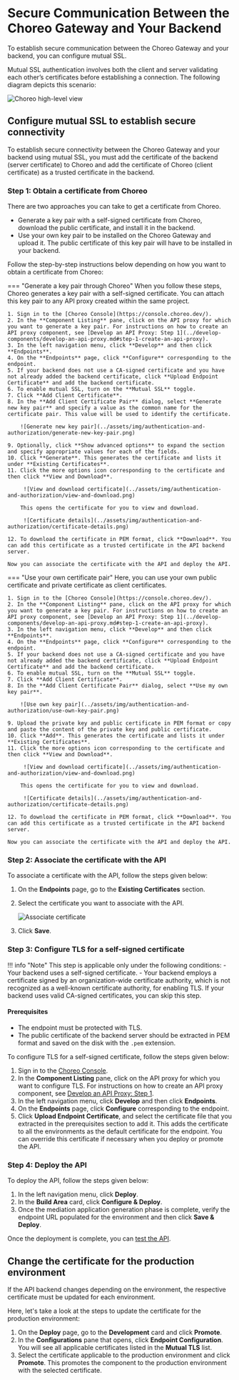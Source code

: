 # Secure Communication Between the Choreo Gateway and Your Backend

To establish secure communication between the Choreo Gateway and your backend, you can configure mutual SSL.

Mutual SSL authentication involves both the client and server validating each other’s certificates before establishing a connection. The following diagram depicts this scenario:

![Choreo high-level view](../assets/img/authentication-and-authorization/mutual-ssl-authentication.png)

## Configure mutual SSL to establish secure connectivity

To establish secure connectivity between the Choreo Gateway and your backend using mutual SSL, you must add the certificate of the backend (server certificate) to Choreo and add the certificate of Choreo (client certificate) as a trusted certificate in the backend.

### Step 1: Obtain a certificate from Choreo

There are two approaches you can take to get a certificate from Choreo.

 - Generate a key pair with a self-signed certificate from Choreo, download the public certificate, and install it in the backend.
 - Use your own key pair to be installed on the Choreo Gateway and upload it. The public certificate of this key pair will have to be installed in your backend.

Follow the step-by-step instructions below depending on how you want to obtain a certificate from Choreo:

=== "Generate a key pair through Choreo"
    When you follow these steps, Choreo generates a key pair with a self-signed certificate. You can attach this key pair to any API proxy created within the same project.

    1. Sign in to the [Choreo Console](https://console.choreo.dev/).
    2. In the **Component Listing** pane, click on the API proxy for which you want to generate a key pair. For instructions on how to create an API proxy component, see [Develop an API Proxy: Step 1](../develop-components/develop-an-api-proxy.md#step-1-create-an-api-proxy).
    3. In the left navigation menu, click **Develop** and then click **Endpoints**.
    4. On the **Endpoints** page, click **Configure** corresponding to the endpoint.    
    5. If your backend does not use a CA-signed certificate and you have not already added the backend certificate, click **Upload Endpoint Certificate** and add the backend certificate.
    6. To enable mutual SSL, turn on the **Mutual SSL** toggle.
    7. Click **Add Client Certificate**.
    8. In the **Add Client Certificate Pair** dialog, select **Generate new key pair** and specify a value as the common name for the certificate pair. This value will be used to identify the certificate.

        ![Generate new key pair](../assets/img/authentication-and-authorization/generate-new-key-pair.png)
       
    9. Optionally, click **Show advanced options** to expand the section and specify appropriate values for each of the fields.
    10. Click **Generate**. This generates the certificate and lists it under **Existing Certificates**.
    11. Click the more options icon corresponding to the certificate and then click **View and Download**.

         ![View and download certificate](../assets/img/authentication-and-authorization/view-and-download.png)
       
        This opens the certificate for you to view and download.

         ![Certificate details](../assets/img/authentication-and-authorization/certificate-details.png)

    12. To download the certificate in PEM format, click **Download**. You can add this certificate as a trusted certificate in the API backend server.
    
    Now you can associate the certificate with the API and deploy the API.

=== "Use your own certificate pair"
    Here, you can use your own public certificate and private certificate as client certificates.

    1. Sign in to the [Choreo Console](https://console.choreo.dev/).
    2. In the **Component Listing** pane, click on the API proxy for which you want to generate a key pair. For instructions on how to create an API proxy component, see [Develop an API Proxy: Step 1](../develop-components/develop-an-api-proxy.md#step-1-create-an-api-proxy).
    3. In the left navigation menu, click **Develop** and then click **Endpoints**.
    4. On the **Endpoints** page, click **Configure** corresponding to the endpoint.
    5. If your backend does not use a CA-signed certificate and you have not already added the backend certificate, click **Upload Endpoint Certificate** and add the backend certificate.
    6. To enable mutual SSL, turn on the **Mutual SSL** toggle.
    7. Click **Add Client Certificate**.
    8. In the **Add Client Certificate Pair** dialog, select **Use my own key pair**.

        ![Use own key pair](../assets/img/authentication-and-authorization/use-own-key-pair.png)
       
    9. Upload the private key and public certificate in PEM format or copy and paste the content of the private key and public certificate.
    10. Click **Add**. This generates the certificate and lists it under **Existing Certificates**.
    11. Click the more options icon corresponding to the certificate and then click **View and Download**.

         ![View and download certificate](../assets/img/authentication-and-authorization/view-and-download.png)
       
        This opens the certificate for you to view and download.

         ![Certificate details](../assets/img/authentication-and-authorization/certificate-details.png)

    12. To download the certificate in PEM format, click **Download**. You can add this certificate as a trusted certificate in the API backend server.
   
    Now you can associate the certificate with the API and deploy the API.

### Step 2: Associate the certificate with the API

To associate a certificate with the API, follow the steps given below:

1. On the **Endpoints** page, go to the **Existing Certificates** section.
2. Select the certificate you want to associate with the API.

    ![Associate certificate](../assets/img/authentication-and-authorization/associate-certificate.png)

3. Click **Save**.

### Step 3: Configure TLS for a self-signed certificate

!!! info "Note"
     This step is applicable only under the following conditions:
       - Your backend uses a self-signed certificate.
       - Your backend employs a certificate signed by an organization-wide certificate authority, which is not recognized as a well-known certificate authority, for enabling TLS.
     If your backend uses valid CA-signed certificates, you can skip this step. 

#### Prerequisites

- The endpoint must be protected with TLS. 
- The public certificate of the backend server should be extracted in PEM format and saved on the disk with the `.pem` extension.

To configure TLS for a self-signed certificate, follow the steps given below:

1. Sign in to the [Choreo Console](https://console.choreo.dev/).
2. In the **Component Listing** pane, click on the API proxy for which you want to configure TLS. For instructions on how to create an API proxy component, see [Develop an API Proxy: Step 1](../develop-components/develop-an-api-proxy.md#step-1-create-an-api-proxy).
3. In the left navigation menu, click **Develop** and then click **Endpoints**.
4. On the **Endpoints** page, click **Configure** corresponding to the endpoint.
5. Click **Upload Endpoint Certificate**, and select the certificate file that you extracted in the prerequisites section to add it. This adds the certificate to all the environments as the default certificate for the endpoint. You can override this certificate if necessary when you deploy or promote the API.
   
### Step 4: Deploy the API 

To deploy the API, follow the steps given below:

1. In the left navigation menu, click **Deploy**.
2. In the **Build Area** card, click **Configure & Deploy**.
3. Once the mediation application generation phase is complete, verify the endpoint URL populated for the environment and then click **Save & Deploy**.

Once the deployment is complete, you can [test the API](../testing/test-rest-endpoints-via-the-openapi-console.md). 

## Change the certificate for the production environment

If the API backend changes depending on the environment, the respective certificate must be updated for each environment. 

Here, let's take a look at the steps to update the certificate for the production environment:

1. On the **Deploy** page, go to the **Development** card and click **Promote**.
2. In the **Configurations** pane that opens, click **Endpoint Configuration**. You will see all applicable certificates listed in the **Mutual TLS** list. 
3. Select the certificate applicable to the production environment and click **Promote**. This promotes the component to the production environment with the selected certificate.
